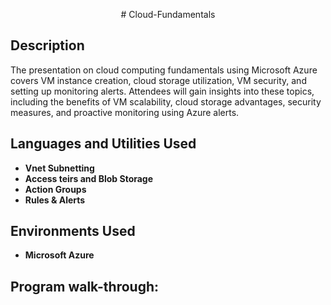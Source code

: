 <p align="center">
# Cloud-Fundamentals

<h2>Description</h2>
The presentation on cloud computing fundamentals using Microsoft Azure covers VM instance creation, cloud storage utilization, VM security, and setting up monitoring alerts. Attendees will gain insights into these topics, including the benefits of VM scalability, cloud storage advantages, security measures, and proactive monitoring using Azure alerts.
<br />


<h2>Languages and Utilities Used</h2>

- <b>Vnet Subnetting</b> 
- <b>Access teirs and Blob Storage</b>
- <b>Action Groups</b>
- <b>Rules & Alerts</b> 

<h2>Environments Used </h2>

- <b>Microsoft Azure</b> 
 

<h2>Program walk-through:</h2>

<p align="center">

<br />
<br />

<br />
<br />

<br />
<br />

<br />
<br />

<br />
<br />

<br />
<br />

<br />
<br />

<br />
<br />


<!--
 ```diff
- text in red
+ text in green
! text in orange
# text in gray
@@ text in purple (and bold)@@
